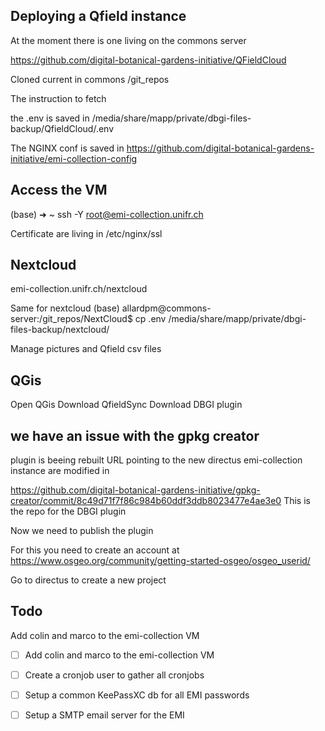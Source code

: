 

## Deploying   a Qfield instance

At the moment there is one living on the commons server

https://github.com/digital-botanical-gardens-initiative/QFieldCloud

Cloned current in commons /git_repos

The instruction to fetch 

the .env is saved in /media/share/mapp/private/dbgi-files-backup/QfieldCloud/.env

The NGINX conf is saved in https://github.com/digital-botanical-gardens-initiative/emi-collection-config

## Access the VM


(base) ➜  ~ ssh -Y root@emi-collection.unifr.ch

Certificate are living in /etc/nginx/ssl

## Nextcloud

emi-collection.unifr.ch/nextcloud

Same for nextcloud
(base) allardpm@commons-server:/git_repos/NextCloud$ cp .env /media/share/mapp/private/dbgi-files-backup/nextcloud/

Manage pictures and Qfield csv files


## QGis

Open QGis
Download QfieldSync
Download DBGI plugin


## we have an issue with the gpkg creator
plugin is beeing rebuilt
URL pointing to the new directus emi-collection instance are modified in 

https://github.com/digital-botanical-gardens-initiative/gpkg-creator/commit/8c49d71f7f86c984b60ddf3ddb8023477e4ae3e0
This is the repo for the DBGI plugin

Now we need to publish the plugin

For this you need to create an account at https://www.osgeo.org/community/getting-started-osgeo/osgeo_userid/


Go to directus to create a new project




## Todo

Add colin and marco to the emi-collection VM

- [ ] Add colin and marco to the emi-collection VM
- [ ] Create a cronjob user to gather all cronjobs
- [ ] Setup a common KeePassXC db for all EMI passwords
- [ ] Setup a SMTP email server for the EMI



